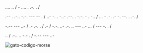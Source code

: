 .... .. / - .... . .-. . /

.-- . .-.. -.-. --- -- . / ..- -. . -..- .--. . -.-. - . -.. / ... - .-. .- -. --. . .-. /

-.-- --- ..- / .- .-. . / .- / -.-. ..- .-. .. --- ..- ... / --- -. . /

.. / .-.. .. -.- . / -.-- --- ..-

![gato-codigo-morse](https://github.com/user-attachments/assets/65e46218-569a-4a7c-8020-fcc43733c3de)
